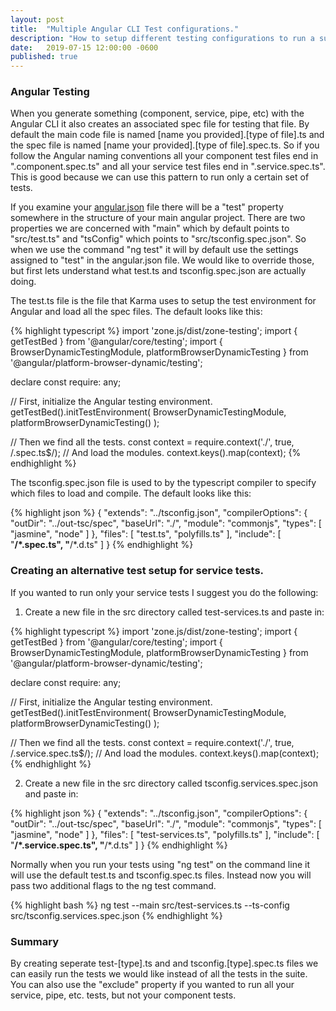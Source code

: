 ```yaml
---
layout: post
title:  "Multiple Angular CLI Test configurations."
description: "How to setup different testing configurations to run a subset of your tests."
date:   2019-07-15 12:00:00 -0600
published: true
---
```


### Angular Testing

When you generate something (component, service, pipe, etc) with the Angular CLI it also creates an associated spec file for testing that file. By default the main code file is named [name you provided].[type of file].ts and the spec file is named [name your provided].[type of file].spec.ts. So if you follow the Angular naming conventions all your component test files end in ".component.spec.ts" and all your service test files end in ".service.spec.ts". This is good because we can use this pattern to run only a certain set of tests.

If you examine your [angular.json](https://angular.io/guide/workspace-config) file there will be a "test" property somewhere in the structure of your main angular project. There are two properties we are concerned with "main" which by default points to "src/test.ts" and "tsConfig" which points to "src/tsconfig.spec.json". So when we use the command "ng test" it will by default use the settings assigned to "test" in the angular.json file. We would like to override those, but first lets understand what test.ts and tsconfig.spec.json are actually doing.

The test.ts file is the file that Karma uses to setup the test environment for Angular and load all the spec files. The default looks like this:

{% highlight typescript %}
import 'zone.js/dist/zone-testing';
import { getTestBed } from '@angular/core/testing';
import {
  BrowserDynamicTestingModule,
  platformBrowserDynamicTesting
} from '@angular/platform-browser-dynamic/testing';

declare const require: any;

// First, initialize the Angular testing environment.
getTestBed().initTestEnvironment(
  BrowserDynamicTestingModule,
  platformBrowserDynamicTesting()
);


// Then we find all the tests.
const context = require.context('./', true, /\.spec\.ts$/);
// And load the modules.
context.keys().map(context);
{% endhighlight %}


The tsconfig.spec.json file is used to by the typescript compiler to specify which files to load and compile. The default looks like this:

{% highlight json %}
{
  "extends": "../tsconfig.json",
  "compilerOptions": {
    "outDir": "../out-tsc/spec",
    "baseUrl": "./",
    "module": "commonjs",
    "types": [
      "jasmine",
      "node"
    ]
  },
  "files": [
    "test.ts",
    "polyfills.ts"
  ],
  "include": [
    "**/*.spec.ts",
    "**/*.d.ts"
  ]
}
{% endhighlight %}

### Creating an alternative test setup for service tests.

If you wanted to run only your service tests I suggest you do the following:
1) Create a new file in the src directory called test-services.ts and paste in:

{% highlight typescript %}
import 'zone.js/dist/zone-testing';
import { getTestBed } from '@angular/core/testing';
import {
  BrowserDynamicTestingModule,
  platformBrowserDynamicTesting
} from '@angular/platform-browser-dynamic/testing';

declare const require: any;

// First, initialize the Angular testing environment.
getTestBed().initTestEnvironment(
  BrowserDynamicTestingModule,
  platformBrowserDynamicTesting()
);


// Then we find all the tests.
const context = require.context('./', true, /\.service\.spec\.ts$/);
// And load the modules.
context.keys().map(context);
{% endhighlight %}

2) Create a new file in the src directory called tsconfig.services.spec.json and paste in:

{% highlight json %}
{
  "extends": "../tsconfig.json",
  "compilerOptions": {
    "outDir": "../out-tsc/spec",
    "baseUrl": "./",
    "module": "commonjs",
    "types": [
      "jasmine",
      "node"
    ]
  },
  "files": [
    "test-services.ts",
    "polyfills.ts"
  ],
  "include": [
    "**/*.service.spec.ts",
    "**/*.d.ts"
  ]
}
{% endhighlight %}

Normally when you run your tests using "ng test" on the command line it will use the default test.ts and tsconfig.spec.ts files. Instead now you will pass two additional flags to the ng test command.

{% highlight bash %}
ng test --main src/test-services.ts --ts-config src/tsconfig.services.spec.json
{% endhighlight %}

### Summary

By creating seperate test-[type].ts and and tsconfig.[type].spec.ts files we can easily run the tests we would like instead of all the tests in the suite. You can also use the "exclude" property if you wanted to run all your service, pipe, etc. tests, but not your component tests.